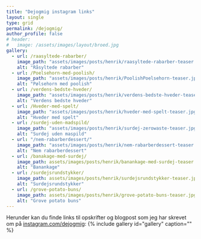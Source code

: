 ```yaml
---
title: "Dejogmig instagram links"
layout: single
type: grid
permalink: /dejogmig/
author_profile: false
# header:
#   image: /assets/images/layout/broed.jpg
gallery: 
  - url: /raasyltede-rabarber/
    image_path: "assets/images/posts/henrik/raasyltede-rabarber-teaser.jpg"
    alt: "Råsyltede rabarber" 
  - url: /Poelsehorn-med-poolish/ 
    image_path: "assets/images/posts/henrik/PoolishPoelsehorn-teaser.jpg"
    alt: "Pølsehorn med poolish" 
  - url: /verdens-bedste-hveder/
    image_path: "assets/images/posts/henrik/verdens-bedste-hveder-teaser.jpg"
    alt: "Verdens bedste hveder"
  - url: /Hveder-med-spelt/
    image_path: "assets/images/posts/henrik/hveder-med-spelt-teaser.jpg"
    alt: "Hveder med spelt"
  - url: /surdej-uden-madspild/
    image_path: "assets/images/posts/henrik/surdej-zerowaste-teaser.jpg"
    alt: "Surdej uden maspild"
  - url: "/nem-rabarberdessert/"
    image_path: "assets/images/posts/henrik/nem-rabarberdessert-teaser.jpg"
    alt: "Nem rabarberdessert"
  - url: /banakage-med-surdej/
    image_path: assets/images/posts/henrik/banankage-med-surdej-teaser.jpg
    alt: "Banankage"
  - url: /surdejsrundstykker/
    image_path: assets/images/posts/henrik/surdejsrundstykker-teaser.jpg
    alt: "Surdejsrundstykker" 
  - url: /grove-potato-buns/
    image_path: assets/images/posts/henrik/grove-potato-buns-teaser.jpg
    alt: "Grove potato buns"
---
```

Herunder kan du finde links til opskrifter og blogpost som jeg har skrevet om på [instagram.com/dejogmig](https://instagram.com/dejogmig): 
{% include gallery id="gallery"  caption="" %}

